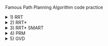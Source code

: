 Famous Path Planning Algorithm code practice

<details>
<summary>1) RRT</summary>
* rrt.py
RRT : Rapidly-exploring Random Tree
```
 - pseudocode
   - Define Obstacle, Map, Goal, Initial Position
   - Node has 2 property( position, parent )
   - Node List = [Init node in initial Position]
   - Finished = False
   - While Not Finished:
     - Random pt gen
     - Find Nearest Node
     - Make New node
     - If Not Collision
       - Append New node to Node List
       - If Goal Region
         - Finished = True
         - Path Generation 
```
</details>

<details>
<summary>2) RRT* </summary>
* rrt_star.py 
 RRT* : using A start concept, path is shortened
(\*) means the difference between RRT and RRT*
```
 - pseudocode
   - Define Obstacle, Map, Goal, Initial Position
   - Node has 2 property( position, parent )
   - Node List = [Init node in initial Position]
   - Finished = False
   - While Not Finished:
     - Random pt gen
     - Find Nearest Node
     - Make New node
     - If Not Collision
       - Append New node to Node List
       - (*)Find Neighbor
       - (*)If Neighbor
          - (*)Update Parent of new node through evaluation Neighbor nodes
          - (*)Update Parent of neighbor node from original to new node (If it's shorter) --> Rewire
       - If Goal Region
         - Finished = True
         - Path Generation 
```
</details>

<details>
<summary>3) RRT* SMART </summary>
* rrt_star_smart.py
 RRT* SMART : by deleting vertices, path is shortened
(\*) means the difference between RRT* and RRT* SMART
```
 - pseudocode
   - Define Obstacle, Map, Goal, Initial Position
   - Node has 2 property( position, parent )
   - Node List = [Init node in initial Position]
   - Finished = False
   - While Not Finished:
     - Random pt gen
     - Find Nearest Node
     - Make New node
     - If Not Collision
       - Append New node to Node List
       - Find Neighbor
       - If Neighbor
          - Update Parent of new node through evaluation Neighbor nodes
          - Update Parent of neighbor node from original to new node (If it's shorter) --> Rewire
       - If Goal Region
         - Finished = True
         - Path Generation
   - (*) Path shorten (If node in path can be deleted and new edge has no collision with obstacle, then delete node, and Iterate until no node can be deleted)
```
</details>

<details>
<summary>4) PRM </summary>
* prm.py & Util.py
 PRM (Probabilistic RoadMap)
PRM is kind of a framework to find path to avoid collision with obstacles.
1) Vertex Generation
2) Edge Connection
3) Find Shortest Path
4) If no path, then add vertex

There are so many variations of PRM. 
1) Vertex Generation : It could be totally random or Information based. or Halton sequence could be used.
2) Edge Connection : The easiest way is to connect an edge when the distance between two vertex is shorter than threshold.
                     There are many conditions to connect edges.
3) Find Shortest Path : Dijkstra is the most famous and effective algorithm.
4) Iteration : If initial vertices are sufficient, additional vertices would not be necessary. If not, some amount of vertices should be added and edge for new vertices should be added also.

In this code Vertex is generated at totally random position, Edge is connected by Delaunay Triangulation, The shortest path is found by Dijkstra algorithm. 
```
 - pseudocode
   - Define Obstacle, Map, Goal, Initial Position
   - Finished = False
   - Random vertices gen
   - While Not Finished:
     - Connect Edge for vertices with Delaunay triangulation
     - Find shortest path
     - If no path to goal, then add vertex, delete current edges.
```
</details>

<details>
<summary>5) GVD </summary>
* gvd.py & Util.py
GVD(Generalized Voronoi Diagram) is -- (
```
 - pseudocode
   - Define Obstacle, Map, Goal, Initial Position
   - Finished = False
   - -
   - While Not Finished:
     - -
```
</details>
